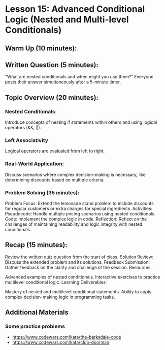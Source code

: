 # Lesson 15: Advanced Conditional Logic (Nested and Multi-level Conditionals)

## Warm Up (10 minutes):

## Written Question (5 minutes):

"What are nested conditionals and when might you use them?" Everyone posts their answer simultaneously after a 5-minute timer.

## Topic Overview (20 minutes):

### Nested Conditionals:

Introduce concepts of nesting if statements within others and using logical operators (&&, ||).

### Left Associativity

Logical operators are evaluated from left to right.

### Real-World Application:

Discuss scenarios where complex decision-making is necessary, like determining discounts based on multiple criteria.

### Problem Solving (35 minutes):

Problem Focus: Extend the lemonade stand problem to include discounts for regular customers or extra charges for special ingredients.
Activities:
Pseudocode: Handle multiple pricing scenarios using nested conditionals.
Code: Implement the complex logic in code.
Reflection: Reflect on the challenges of maintaining readability and logic integrity with nested conditionals.

## Recap (15 minutes):

Review the written quiz question from the start of class.
Solution Review: Discuss the extended problem and its solutions.
Feedback Submission: Gather feedback on the clarity and challenge of the session.
Resources:

Advanced examples of nested conditionals.
Interactive exercises to practice multilevel conditional logic.
Learning Deliverables:

Mastery of nested and multilevel conditional statements.
Ability to apply complex decision-making logic in programming tasks.

## Additional Materials

### Some practice problems

- https://www.codewars.com/kata/the-barksdale-code
- https://www.codewars.com/kata/club-doorman
